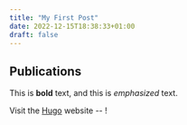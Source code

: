 ```yaml
---
title: "My First Post"
date: 2022-12-15T18:38:33+01:00
draft: false
---
```


## Publications

This is **bold** text, and this is *emphasized* text.

Visit the [Hugo](https://gohugo.io) website -- !


